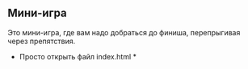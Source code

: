 ## Мини-игра


Это мини-игра, где вам надо добраться до финиша, перепрыгивая через препятствия.


* Просто открыть файл  index.html *

